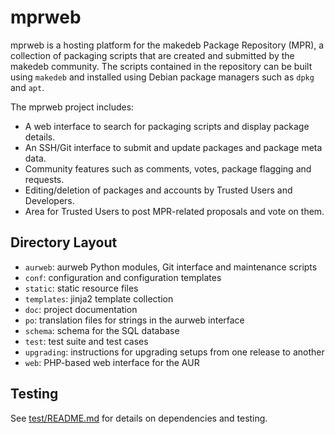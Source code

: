 # mprweb

mprweb is a hosting platform for the makedeb Package Repository (MPR), a collection
of packaging scripts that are created and submitted by the makedeb
community. The scripts contained in the repository can be built using `makedeb`
and installed using Debian package managers such as `dpkg` and `apt`.

The mprweb project includes:

* A web interface to search for packaging scripts and display package details.
* An SSH/Git interface to submit and update packages and package meta data.
* Community features such as comments, votes, package flagging and requests.
* Editing/deletion of packages and accounts by Trusted Users and Developers.
* Area for Trusted Users to post MPR-related proposals and vote on them.

## Directory Layout

* `aurweb`: aurweb Python modules, Git interface and maintenance scripts
* `conf`: configuration and configuration templates
* `static`: static resource files
* `templates`: jinja2 template collection
* `doc`: project documentation
* `po`: translation files for strings in the aurweb interface
* `schema`: schema for the SQL database
* `test`: test suite and test cases
* `upgrading`: instructions for upgrading setups from one release to another
* `web`: PHP-based web interface for the AUR


## Testing

See [test/README.md](test/README.md) for details on dependencies and testing.
